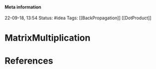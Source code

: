 #### Meta information
22-09-18, 13:54
Status: #idea
Tags: [[BackPropagation]] [[DotProduct]]





# MatrixMultiplication







# References
